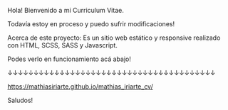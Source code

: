 Hola! Bienvenido a mi Curriculum Vitae.

Todavía estoy en proceso y puedo sufrir modificaciones!

Acerca de este proyecto:
Es un sitio web estático y responsive realizado con HTML, SCSS, SASS y Javascript.

Podes verlo en funcionamiento acá abajo!

↓↓↓↓↓↓↓↓↓↓↓↓↓↓↓↓↓↓↓↓↓↓↓↓↓↓↓↓↓↓↓↓↓↓↓↓↓↓↓↓

https://mathiasiriarte.github.io/mathias_iriarte_cv/


Saludos!
